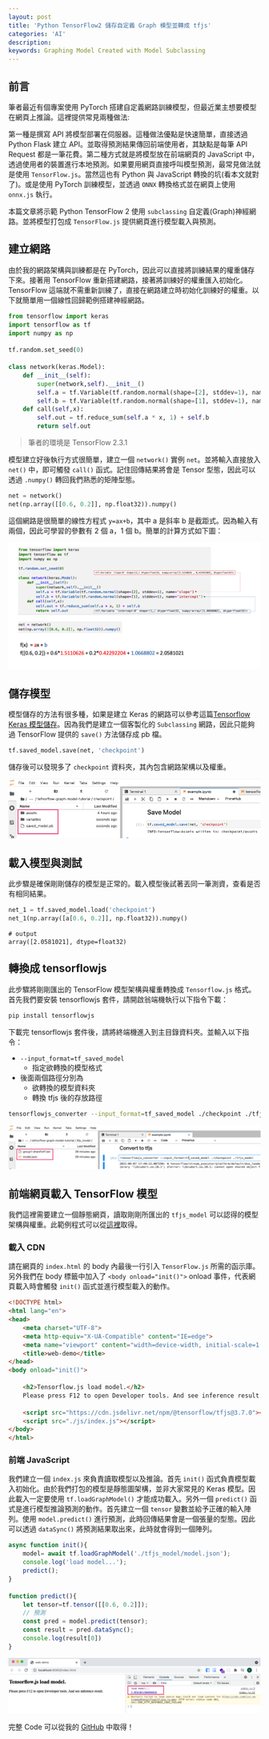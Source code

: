 ```yaml
---
layout: post
title: 'Python TensorFlow2 儲存自定義 Graph 模型並轉成 tfjs'
categories: 'AI'
description:
keywords: Graphing Model Created with Model Subclassing
---
```


## 前言
筆者最近有個專案使用 PyTorch 搭建自定義網路訓練模型，但最近業主想要模型在網頁上推論。這裡提供常見兩種做法:

第一種是撰寫 API 將模型部署在伺服器。這種做法優點是快速簡單，直接透過 Python Flask 建立 API。並取得預測結果傳回前端使用者，其缺點是每筆 API Request 都是一筆花費。第二種方式就是將模型放在前端網頁的 JavaScript 中，透過使用者的裝置進行本地預測。如果要用網頁直接呼叫模型預測，最常見做法就是使用 `TensorFlow.js`。當然這也有 Python 與 JavaScript 轉換的坑(看本文就對了)。或是使用 PyTorch 訓練模型，並透過 `ONNX` 轉換格式並在網頁上使用 `onnx.js` 執行。

本篇文章將示範 Python TensorFlow 2 使用 `subclassing` 自定義(Graph)神經網路。並將模型打包成 `TensorFlow.js` 提供網頁進行模型載入與預測。

## 建立網路
由於我的網路架構與訓練都是在 PyTorch，因此可以直接將訓練結果的權重儲存下來。接著用 TensorFlow 重新搭建網路，接著將訓練好的權重匯入初始化。TensorFlow 這端就不需重新訓練了，直接在網路建立時初始化訓練好的權重。以下就簡單用一個線性回歸範例搭建神經網路。

```py
from tensorflow import keras
import tensorflow as tf
import numpy as np

tf.random.set_seed(0)

class network(keras.Model):
    def __init__(self):
        super(network,self).__init__()
        self.a = tf.Variable(tf.random.normal(shape=[2], stddev=1), name='slope')
        self.b = tf.Variable(tf.random.normal(shape=[1], stddev=1), name='intercept')
    def call(self,x):   
        self.out = tf.reduce_sum(self.a * x, 1) + self.b
        return self.out
```

> 筆者的環境是 TensorFlow 2.3.1

模型建立好後執行方式很簡單，建立一個 `network()` 實例 `net`。並將輸入直接放入 `net()` 中，即可觸發 `call()` 函式。記住回傳結果將會是 Tensor 型態，因此可以透過 `.numpy()` 轉回我們熟悉的矩陣型態。

```py
net = network()
net(np.array([[0.6, 0.2]], np.float32)).numpy()
```

這個網路是很簡單的線性方程式 `y=ax+b`，其中 a 是斜率 b 是截距式。因為輸入有兩個，因此可學習的參數有 2 個 a，1 個 b。簡單的計算方式如下圖：

![](/images/posts/AI/2021/img1100607-1.png)

## 儲存模型
模型儲存的方法有很多種，如果是建立 Keras 的網路可以參考這篇[Tensorflow Keras 模型儲存](https://andy6804tw.github.io/2021/03/29/tensorflow-save-model/)。因為我們是建立一個客製化的 `Subclassing` 網路，因此只能夠過 TensorFlow 提供的 `save()` 方法儲存成 pb 檔。

```py
tf.saved_model.save(net, 'checkpoint')
```

儲存後可以發現多了 `checkpoint` 資料夾，其內包含網路架構以及權重。

![](/images/posts/AI/2021/img1100607-2.png)

## 載入模型與測試
此步驟是確保剛剛儲存的模型是正常的。載入模型後試著丟同一筆測資，查看是否有相同結果。

```py
net_1 = tf.saved_model.load('checkpoint')
net_1(np.array([a[0.6, 0.2]], np.float32)).numpy()
```

```
# output
array([2.0581021], dtype=float32)
```

## 轉換成 tensorflowjs
此步驟將剛剛匯出的 TensorFlow 模型架構與權重轉換成 `Tensorflow.js` 格式。首先我們要安裝 tensorflowjs 套件，請開啟翁端機執行以下指令下載：

```bash
pip install tensorflowjs
```

下載完 tensorflowjs 套件後，請將終端機進入到主目錄資料夾。並輸入以下指令：

- `--input_format=tf_saved_model`
    - 指定欲轉換的模型格式
- 後面兩個路徑分別為
    - 欲轉換的模型資料夾
    - 轉換 tfjs 後的存放路徑

```bash
tensorflowjs_converter --input_format=tf_saved_model ./checkpoint ./tfjs_model
```

![](/images/posts/AI/2021/img1100607-3.png)

## 前端網頁載入 TensorFlow 模型
我們這裡需要建立一個靜態網頁，讀取剛剛所匯出的 `tfjs_model` 可以認得的模型架構與權重。此範例程式可以從[這裡](https://github.com/1010code/tefnorflow-graph-model-tutorial/tree/main/web-demo)取得。

### 載入 CDN
請在網頁的 `index.html` 的 body 內最後一行引入 `TensorFlow.js` 所需的函示庫。另外我們在 body 標籤中加入了 `<body onload="init()">`  onload 事件，代表網頁載入時會觸發 `init()` 函式並進行模型載入的動作。

```html
<!DOCTYPE html>
<html lang="en">
<head>
    <meta charset="UTF-8">
    <meta http-equiv="X-UA-Compatible" content="IE=edge">
    <meta name="viewport" content="width=device-width, initial-scale=1.0">
    <title>web-demo</title>
</head>
<body onload="init()">
    
    <h2>Tensorflow.js load model.</h2>
    Please press F12 to open Developer tools. And see inference result.

    <script src="https://cdn.jsdelivr.net/npm/@tensorflow/tfjs@3.7.0"></script>
    <script src="./js/index.js"></script>
</body>
</html>
```

### 前端 JavaScript
我們建立一個 `index.js` 來負責讀取模型以及推論。首先 `init()` 函式負責模型載入初始化。由於我們打包的模型是靜態圖架構，並非大家常見的 Keras 模型。因此載入一定要使用 `tf.loadGraphModel()` 才能成功載入。另外一個 `predict()` 函式是進行模型推論預測的動作。首先建立一個 `tensor` 變數並給予正確的輸入陣列。使用 `model.predict()` 進行預測，此時回傳結果會是一個張量的型態。因此可以透過 `dataSync()` 將預測結果取出來，此時就會得到一個陣列。

```js
async function init(){
    model= await tf.loadGraphModel('./tfjs_model/model.json');
    console.log('load model...');
    predict();
}

function predict(){
    let tensor=tf.tensor([[0.6, 0.2]]);
    // 預測 
    const pred = model.predict(tensor);
    const result = pred.dataSync();
    console.log(result[0])
}
```

![](/images/posts/AI/2021/img1100607-4.png)

完整 Code 可以從我的 [GitHub](https://github.com/1010code/tefnorflow-graph-model-tutorial) 中取得！